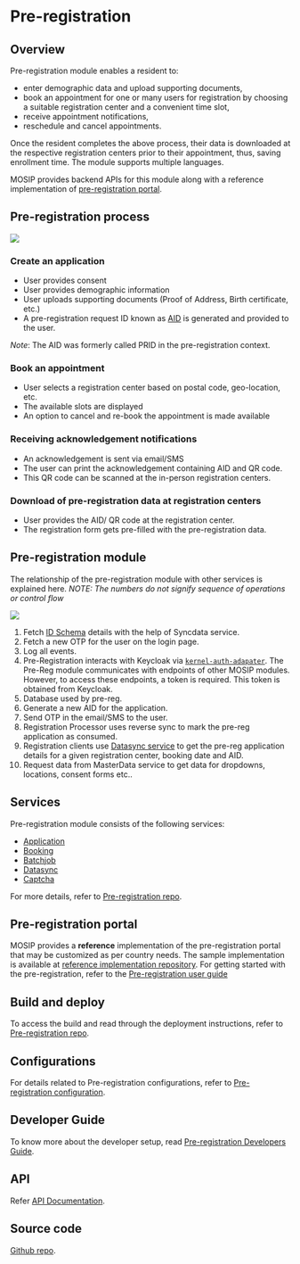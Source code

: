 # Pre-registration

## Overview

Pre-registration module enables a resident to:

* enter demographic data and upload supporting documents,
* book an appointment for one or many users for registration by choosing a suitable registration center and a convenient time slot,
* receive appointment notifications,
* reschedule and cancel appointments.

Once the resident completes the above process, their data is downloaded at the respective registration centers prior to their appointment, thus, saving enrollment time. The module supports multiple languages.

MOSIP provides backend APIs for this module along with a reference implementation of [pre-registration portal](pre-registration.md#pre-registration-portal).

## Pre-registration process

![](\_images/pre-reg-process.png)

### Create an application

* User provides consent
* User provides demographic information
* User uploads supporting documents (Proof of Address, Birth certificate, etc.)
* A pre-registration request ID known as [AID](identifiers.md#rid-aid) is generated and provided to the user.

_Note_:  The AID was formerly called PRID in the pre-registration context.
### Book an appointment

* User selects a registration center based on postal code, geo-location, etc.
* The available slots are displayed
* An option to cancel and re-book the appointment is made available

### Receiving acknowledgement notifications

* An acknowledgement is sent via email/SMS
* The user can print the acknowledgement containing AID and QR code.
* This QR code can be scanned at the in-person registration centers.

### Download of pre-registration data at registration centers

* User provides the AID/ QR code at the registration center.
* The registration form gets pre-filled with the pre-registration data.

## Pre-registration module

The relationship of the pre-registration module with other services is explained here. _NOTE: The numbers do not signify sequence of operations or control flow_

![](\_images/pre-reg-entity.png)

1. Fetch [ID Schema](id-schema/) details with the help of Syncdata service.
2. Fetch a new OTP for the user on the login page.
3. Log all events.
4. Pre-Registration interacts with Keycloak via [`kernel-auth-adapater`](https://github.com/mosip/mosip-openid-bridge/tree/release-1.2.0). The Pre-Reg module communicates with endpoints of other MOSIP modules. However, to access these endpoints, a token is required. This token is obtained from Keycloak.
5. Database used by pre-reg.
6. Generate a new AID for the application.
7. Send OTP in the email/SMS to the user.
8. Registration Processor uses reverse sync to mark the pre-reg application as consumed.
9. Registration clients use [Datasync service](https://github.com/mosip/pre-registration/tree/release-1.2.0/pre-registration/pre-registration-datasync-service) to get the pre-reg application details for a given registration center, booking date and AID.
10. Request data from MasterData service to get data for dropdowns, locations, consent forms etc..

## Services

Pre-registration module consists of the following services:

* [Application](https://github.com/mosip/pre-registration/tree/release-1.2.0/pre-registration/pre-registration-application-service)
* [Booking](https://github.com/mosip/mosip-ref-impl/tree/release-1.2.0/pre-registration-booking-service)
* [Batchjob](https://github.com/mosip/pre-registration/tree/release-1.2.0/pre-registration/pre-registration-batchjob)
* [Datasync](https://github.com/mosip/pre-registration/tree/release-1.2.0/pre-registration/pre-registration-datasync-service)
* [Captcha](https://github.com/mosip/pre-registration/tree/release-1.2.0/pre-registration/pre-registration-captcha-service)

For more details, refer to [Pre-registration repo](https://github.com/pjoshi751/pre-registration/tree/develop).

## Pre-registration portal

MOSIP provides a **reference** implementation of the pre-registration portal that may be customized as per country needs. The sample implementation is available at [reference implementation repository](https://github.com/mosip/mosip-ref-impl). For getting started with the pre-registration, refer to the [Pre-registration user guide](pre-registration-user-guide.md)

## Build and deploy

To access the build and read through the deployment instructions, refer to [Pre-registration repo](https://github.com/mosip/pre-registration/tree/release-1.2.0).

## Configurations

For details related to Pre-registration configurations, refer to [Pre-registration configuration](https://github.com/mosip/pre-registration/blob/release-1.2.0/docs/configuration.md).

## Developer Guide
To know more about the developer setup, read [Pre-registration Developers Guide](https://docs.mosip.io/1.2.0/modules/pre-registration/pre-registration-developer-setup).

## API

Refer [API Documentation](https://mosip.github.io/documentation/1.2.0/1.2.0.html).

## Source code

[Github repo](https://github.com/mosip/pre-registration/tree/release-1.2.0).
